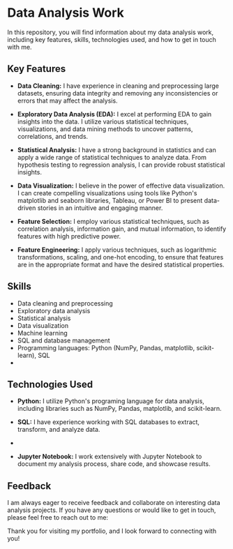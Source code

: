 # Data Analysis Work

In this repository, you will find information about my data analysis work, including key features, skills, technologies used, and how to get in touch with me.

## Key Features

- **Data Cleaning:** I have experience in cleaning and preprocessing large datasets, ensuring data integrity and removing any inconsistencies or errors that may affect the analysis.

- **Exploratory Data Analysis (EDA):** I excel at performing EDA to gain insights into the data. I utilize various statistical techniques, visualizations, and data mining methods to uncover patterns, correlations, and trends.

- **Statistical Analysis:** I have a strong background in statistics and can apply a wide range of statistical techniques to analyze data. From hypothesis testing to regression analysis, I can provide robust statistical insights.

- **Data Visualization:** I believe in the power of effective data visualization. I can create compelling visualizations using tools like Python's matplotlib and seaborn libraries, Tableau, or Power BI to present data-driven stories in an intuitive and engaging manner.

- **Feature Selection:**  I employ various statistical techniques, such as correlation analysis, information gain, and mutual information, to identify features with high predictive power.

- **Feature Engineering:**  I apply various techniques, such as logarithmic transformations, scaling, and one-hot encoding, to ensure that features are in the appropriate format and have the desired statistical properties.

## Skills

- Data cleaning and preprocessing
- Exploratory data analysis
- Statistical analysis
- Data visualization
- Machine learning
- SQL and database management
- Programming languages: Python (NumPy, Pandas, matplotlib, scikit-learn), SQL
- 

## Technologies Used

- **Python:** I utilize Python's programing language for data analysis, including libraries such as NumPy, Pandas, matplotlib, and scikit-learn.

- **SQL:** I have experience working with SQL databases to extract, transform, and analyze data.
- 
- **Jupyter Notebook:** I work extensively with Jupyter Notebook to document my analysis process, share code, and showcase results.

## Feedback 

I am always eager to receive feedback and collaborate on interesting data analysis projects. If you have any questions or would like to get in touch, please feel free to reach out to me:

Thank you for visiting my portfolio, and I look forward to connecting with you!
